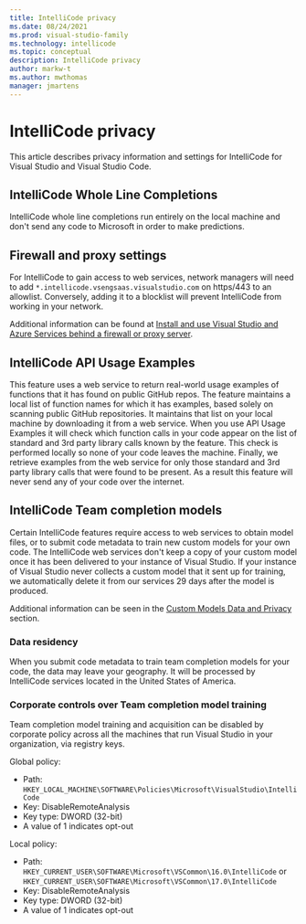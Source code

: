 ```yaml
---
title: IntelliCode privacy
ms.date: 08/24/2021
ms.prod: visual-studio-family
ms.technology: intellicode
ms.topic: conceptual
description: IntelliCode privacy
author: markw-t
ms.author: mwthomas
manager: jmartens
---
```

# IntelliCode privacy
This article describes privacy information and settings for IntelliCode for Visual Studio and Visual Studio Code.

## IntelliCode Whole Line Completions
IntelliCode whole line completions run entirely on the local machine and don't send any code to Microsoft in order to make predictions.

## Firewall and proxy settings
For IntelliCode to gain access to web services, network managers will need to add `*.intellicode.vsengsaas.visualstudio.com` on https/443 to an allowlist. Conversely, adding it to a blocklist will prevent IntelliCode from working in your network.

Additional information can be found at [Install and use Visual Studio and Azure Services behind a firewall or proxy server](/visualstudio/install/install-and-use-visual-studio-behind-a-firewall-or-proxy-server).

## IntelliCode API Usage Examples
This feature uses a web service to return real-world usage examples of functions that it has found on public GitHub repos. The feature maintains a local list of function names for which it has examples, based solely on scanning public GitHub repositories. It maintains that list on your local machine by downloading it from a web service.  When you use API Usage Examples it will check which function calls in your code appear on the list of standard and 3rd party library calls known by the feature. This check is performed locally so none of your code leaves the machine. Finally, we retrieve examples from the web service for only those standard and 3rd party library calls that were found to be present. As a result this feature will never send any of your code over the internet.

## IntelliCode Team completion models
Certain IntelliCode features require access to web services to obtain model files, or to submit code metadata to train new custom models for your own code. The IntelliCode web services don't keep a copy of your custom model once it has been delivered to your instance of Visual Studio. If your instance of Visual Studio never collects a custom model that it sent up for training, we automatically delete it from our services 29 days after the model is produced.

Additional information can be seen in the [Custom Models Data and Privacy](custom-models.md#data-and-privacy) section.

### Data residency
When you submit code metadata to train team completion models for your code, the data may leave your geography. It will be processed by IntelliCode services located in the United States of America.

### Corporate controls over Team completion model training
Team completion model training and acquisition can be disabled by corporate policy across all the machines that run Visual Studio in your organization, via registry keys.

Global policy:
  - Path: `HKEY_LOCAL_MACHINE\SOFTWARE\Policies\Microsoft\VisualStudio\IntelliCode`
  - Key: DisableRemoteAnalysis
  - Key type:  DWORD (32-bit)
  - A value of 1 indicates opt-out

Local policy:
  - Path: `HKEY_CURRENT_USER\SOFTWARE\Microsoft\VSCommon\16.0\IntelliCode` or `HKEY_CURRENT_USER\SOFTWARE\Microsoft\VSCommon\17.0\IntelliCode`
  - Key: DisableRemoteAnalysis
  - Key type:  DWORD (32-bit)
  - A value of 1 indicates opt-out

